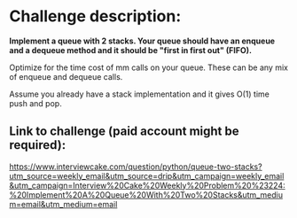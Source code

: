 # Challenge description:

**Implement a queue with 2 stacks. Your queue should have an enqueue and a dequeue method and it should be "first in first out" (FIFO).**

Optimize for the time cost of mm calls on your queue. These can be any mix of enqueue and dequeue calls.

Assume you already have a stack implementation and it gives O(1) time push and pop.

## Link to challenge (paid account might be required):

https://www.interviewcake.com/question/python/queue-two-stacks?utm_source=weekly_email&utm_source=drip&utm_campaign=weekly_email&utm_campaign=Interview%20Cake%20Weekly%20Problem%20%23224:%20Implement%20A%20Queue%20With%20Two%20Stacks&utm_medium=email&utm_medium=email
